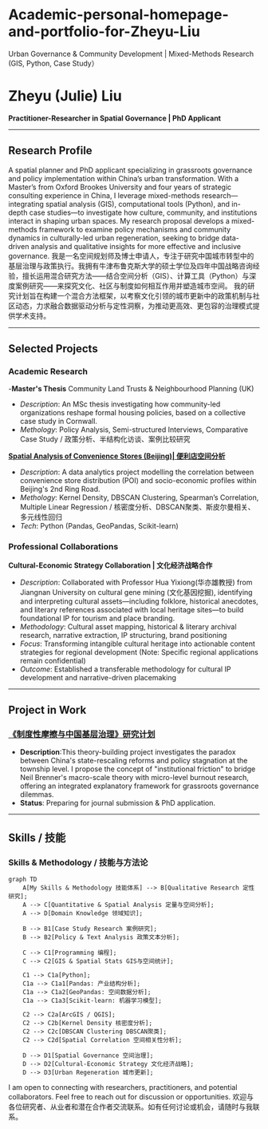 # Academic-personal-homepage-and-portfolio-for-Zheyu-Liu
Urban Governance & Community Development | Mixed-Methods Research (GIS, Python, Case Study）

# Zheyu (Julie) Liu

**Practitioner-Researcher in Spatial Governance | PhD Applicant**

---

## Research Profile

A spatial planner and PhD applicant specializing in grassroots governance and policy implementation within China’s urban transformation. With a Master’s from Oxford Brookes University and four years of strategic consulting experience in China, I leverage mixed-methods research—integrating spatial analysis (GIS), computational tools (Python), and in-depth case studies—to investigate how culture, community, and institutions interact in shaping urban spaces.
My research proposal develops a mixed-methods framework to examine policy mechanisms and community dynamics in culturally-led urban regeneration, seeking to bridge data-driven analysis and qualitative insights for more effective and inclusive governance.
我是一名空间规划师及博士申请人，专注于研究中国城市转型中的基层治理与政策执行。我拥有牛津布鲁克斯大学的硕士学位及四年中国战略咨询经验，擅长运用混合研究方法——结合空间分析（GIS）、计算工具（Python）与深度案例研究——来探究文化、社区与制度如何相互作用并塑造城市空间。
我的研究计划旨在构建一个混合方法框架，以考察文化引领的城市更新中的政策机制与社区动态，力求融合数据驱动分析与定性洞察，为推动更高效、更包容的治理模式提供学术支持。



---

## Selected Projects
### Academic Research
-**Master's Thesis** Community Land Trusts & Neighbourhood Planning (UK)
*   *Description*: An MSc thesis investigating how community-led organizations reshape formal housing policies, based on a collective case study in Cornwall.
*   *Methology*: Policy Analysis, Semi-structured Interviews, Comparative Case Study / 政策分析、半结构化访谈、案例比较研究

**[Spatial Analysis of Convenience Stores (Beijing)| 便利店空间分析](zheyu-Julie-Liu/qgis-data-analysis-writing-sample/blob/main/paper.md)**
*   *Description*: A data analytics project modelling the correlation between convenience store distribution (POI) and socio-economic profiles within Beijing's 2nd Ring Road.
*   *Methology*: Kernel Density, DBSCAN Clustering, Spearman’s Correlation, Multiple Linear Regression / 核密度分析、DBSCAN聚类、斯皮尔曼相关、多元线性回归
*   *Tech*: Python (Pandas, GeoPandas, Scikit-learn)

### Professional Collaborations 
**Cultural-Economic Strategy Collaboration | 文化经济战略合作**
*   *Description*: Collaborated with Professor Hua Yixiong(华亦雄教授) from Jiangnan University on cultural gene mining (文化基因挖掘), identifying and interpreting cultural assets—including folklore, historical anecdotes, and literary references associated with local heritage sites—to build foundational IP for tourism and place branding.
*   *Methodology*: Cultural asset mapping, historical & literary archival research, narrative extraction, IP structuring, brand positioning
*   *Focus*: Transforming intangible cultural heritage into actionable content strategies for regional development (Note: Specific regional applications remain confidential)
*   *Outcome*: Established a transferable methodology for cultural IP development and narrative-driven placemaking
---

## Project in Work

###  [《制度性摩擦与中国基层治理》研究计划](./projects/institutional-friction.md)
*   **Description**:This theory-building project investigates the paradox between China's state-rescaling reforms and policy stagnation at the township level. I propose the concept of "institutional friction" to bridge Neil Brenner's macro-scale theory with micro-level burnout research, offering an integrated explanatory framework for grassroots governance dilemmas.
*    **Status**: Preparing for journal submission & PhD application.
---

## Skills / 技能
### Skills & Methodology / 技能与方法论

```mermaid
graph TD
    A[My Skills & Methodology 技能体系] --> B[Qualitative Research 定性研究];
    A --> C[Quantitative & Spatial Analysis 定量与空间分析];
    A --> D[Domain Knowledge 领域知识];
    
    B --> B1[Case Study Research 案例研究];
    B --> B2[Policy & Text Analysis 政策文本分析];
    
    C --> C1[Programming 编程];
    C --> C2[GIS & Spatial Stats GIS与空间统计];
    
    C1 --> C1a[Python];
    C1a --> C1a1[Pandas: 产业结构分析];
    C1a --> C1a2[GeoPandas: 空间数据分析];
    C1a --> C1a3[Scikit-learn: 机器学习模型];
    
    C2 --> C2a[ArcGIS / QGIS];
    C2 --> C2b[Kernel Density 核密度分析];
    C2 --> C2c[DBSCAN Clustering DBSCAN聚类];
    C2 --> C2d[Spatial Correlation 空间相关性分析];
    
    D --> D1[Spatial Governance 空间治理];
    D --> D2[Cultural-Economic Strategy 文化经济战略];
    D --> D3[Urban Regeneration 城市更新];
```		


I am open to connecting with researchers, practitioners, and potential collaborators. Feel free to reach out for discussion or opportunities.
欢迎与各位研究者、从业者和潜在合作者交流联系。如有任何讨论或机会，请随时与我联系。
